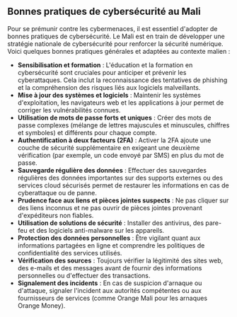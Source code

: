 ## Bonnes pratiques de cybersécurité au Mali

Pour se prémunir contre les cybermenaces, il est essentiel d'adopter de bonnes pratiques de cybersécurité. Le Mali est en train de développer une stratégie nationale de cybersécurité pour renforcer la sécurité numérique. Voici quelques bonnes pratiques générales et adaptées au contexte malien :

*   **Sensibilisation et formation** : L'éducation et la formation en cybersécurité sont cruciales pour anticiper et prévenir les cyberattaques. Cela inclut la reconnaissance des tentatives de phishing et la compréhension des risques liés aux logiciels malveillants.
*   **Mise à jour des systèmes et logiciels** : Maintenir les systèmes d'exploitation, les navigateurs web et les applications à jour permet de corriger les vulnérabilités connues.
*   **Utilisation de mots de passe forts et uniques** : Créer des mots de passe complexes (mélange de lettres majuscules et minuscules, chiffres et symboles) et différents pour chaque compte.
*   **Authentification à deux facteurs (2FA)** : Activer la 2FA ajoute une couche de sécurité supplémentaire en exigeant une deuxième vérification (par exemple, un code envoyé par SMS) en plus du mot de passe.
*   **Sauvegarde régulière des données** : Effectuer des sauvegardes régulières des données importantes sur des supports externes ou des services cloud sécurisés permet de restaurer les informations en cas de cyberattaque ou de panne.
*   **Prudence face aux liens et pièces jointes suspects** : Ne pas cliquer sur des liens inconnus et ne pas ouvrir de pièces jointes provenant d'expéditeurs non fiables.
*   **Utilisation de solutions de sécurité** : Installer des antivirus, des pare-feu et des logiciels anti-malware sur les appareils.
*   **Protection des données personnelles** : Être vigilant quant aux informations partagées en ligne et comprendre les politiques de confidentialité des services utilisés.
*   **Vérification des sources** : Toujours vérifier la légitimité des sites web, des e-mails et des messages avant de fournir des informations personnelles ou d'effectuer des transactions.
*   **Signalement des incidents** : En cas de suspicion d'arnaque ou d'attaque, signaler l'incident aux autorités compétentes ou aux fournisseurs de services (comme Orange Mali pour les arnaques Orange Money).

